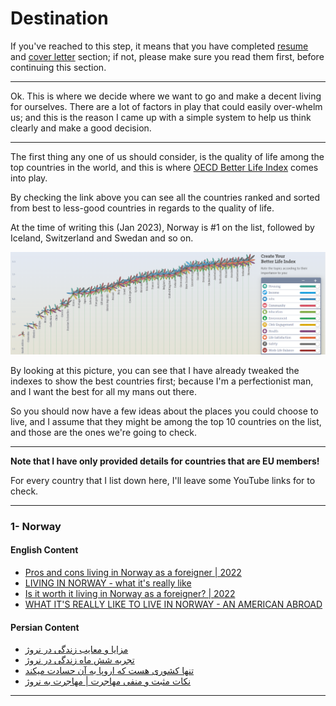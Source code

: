 # Destination
If you've reached to this step, it means that you have completed [resume](/Resume/README.md) and [cover letter](/CoverLetter/README.md) section; if not, please make sure you read them first, before continuing this section.

---

Ok. This is where we decide where we want to go and make a decent living for ourselves. There are a lot of factors in play that could easily over-whelm us; and this is the reason I came up with a simple system to help us think clearly and make a good decision.

--- 

The first thing any one of us should consider, is the quality of life among the top countries in the world, and this is where [OECD Better Life Index](https://www.oecdbetterlifeindex.org/#/55555555555) comes into play. 

By checking the link above you can see all the countries ranked and sorted from best to less-good countries in regards to the quality of life.

At the time of writing this (Jan 2023), Norway is #1 on the list, followed by Iceland, Switzerland and Swedan and so on. 

![OECD 2023](/Destination/OECD.PNG)

By looking at this picture, you can see that I have already tweaked the indexes to show the best countries first; because I'm a perfectionist man, and I want the best for all my mans out there.

So you should now have a few ideas about the places you could choose to live, and I assume that they might be among the top 10 countries on the list, and those are the ones we're going to check. 

---

**Note that I have only provided details for countries that are EU members!**

For every country that I list down here, I'll leave some YouTube links for to check.

---
### 1- Norway

#### English Content

- [Pros and cons living in Norway as a foreigner | 2022](https://www.youtube.com/watch?v=sBiqZe18tYI)
- [LIVING IN NORWAY - what it's really like](https://www.youtube.com/watch?v=XwUr5eSRipg)
- [Is it worth it living in Norway as a foreigner? | 2022](https://www.youtube.com/watch?v=2_iCGQlO32I)
- [WHAT IT'S REALLY LIKE TO LIVE IN NORWAY - AN AMERICAN ABROAD](https://www.youtube.com/watch?v=mb8xkaTDv2s)

#### Persian Content

- [مزایا و معایب زندگی در نروژ](https://www.youtube.com/watch?v=sOy7MwVCa8U)
- [تجربه شش ماه زندگی در نروژ](https://www.youtube.com/watch?v=wHwmX7TafxQ)
- [تنها کشوری هست که اروپا به آن حسادت میکند](https://www.youtube.com/watch?v=fA1lGivEmDs)
- [نکات مثبت و منفی مهاجرت | مهاجرت به نروژ](youtube.com/watch?v=FnS-nmgJTT0)
---
